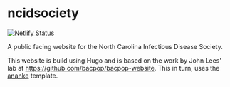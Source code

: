 # ncidsociety
[![Netlify Status](https://api.netlify.com/api/v1/badges/c8da1a81-07ed-44df-90da-87ec24062be3/deploy-status)](https://app.netlify.com/sites/ornate-dragon-2c8c01/deploys)

A public facing website for the North Carolina Infectious Disease Society.

This website is build using Hugo and is based on the work by John Lees' lab at <https://github.com/bacpop/bacpop-website>.
This in turn, uses the [ananke](https://github.com/crisisfighters/crisisfighters-org-gohugo-theme-ananke) template.
